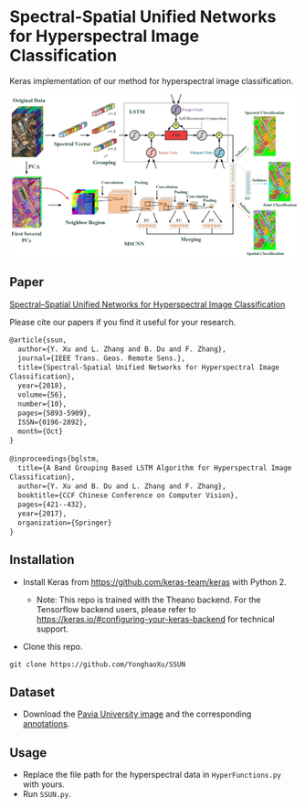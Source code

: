 # Spectral-Spatial Unified Networks for Hyperspectral Image Classification

Keras implementation of our method for hyperspectral image classification.

![](Figure/Framework.jpg)

## Paper
[Spectral–Spatial Unified Networks for Hyperspectral Image Classification](https://ieeexplore.ieee.org/document/8356713)

Please cite our papers if you find it useful for your research.

```
@article{ssun,
  author={Y. Xu and L. Zhang and B. Du and F. Zhang},
  journal={IEEE Trans. Geos. Remote Sens.},
  title={Spectral-Spatial Unified Networks for Hyperspectral Image Classification},
  year={2018},
  volume={56},
  number={10},
  pages={5893-5909},
  ISSN={0196-2892},
  month={Oct}
}

@inproceedings{bglstm,
  title={A Band Grouping Based LSTM Algorithm for Hyperspectral Image Classification},
  author={Y. Xu and B. Du and L. Zhang and F. Zhang},
  booktitle={CCF Chinese Conference on Computer Vision},
  pages={421--432},
  year={2017},
  organization={Springer}
}
```

## Installation
* Install Keras from https://github.com/keras-team/keras with Python 2.
  - Note: This repo is trained with the Theano backend. For the Tensorflow backend users, please refer to https://keras.io/#configuring-your-keras-backend for technical support.

* Clone this repo.
```
git clone https://github.com/YonghaoXu/SSUN
```

## Dataset
* Download the [Pavia University image](http://www.ehu.eus/ccwintco/uploads/e/ee/PaviaU.mat) and the corresponding [annotations](http://www.ehu.eus/ccwintco/uploads/5/50/PaviaU_gt.mat).

## Usage
* Replace the file path for the hyperspectral data in `HyperFunctions.py` with yours.
* Run `SSUN.py`.

